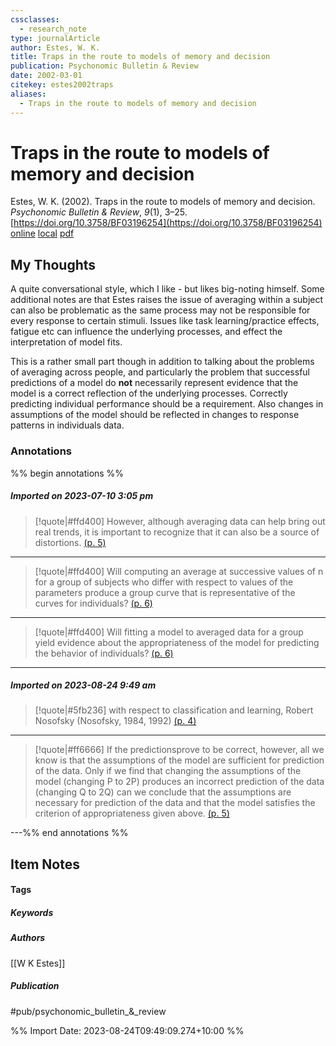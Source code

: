 ```yaml
---
cssclasses:
  - research_note
type: journalArticle
author: Estes, W. K.
title: Traps in the route to models of memory and decision
publication: Psychonomic Bulletin & Review
date: 2002-03-01
citekey: estes2002traps
aliases:
  - Traps in the route to models of memory and decision
---
```


# Traps in the route to models of memory and decision

Estes, W. K. (2002). Traps in the route to models of memory and decision. _Psychonomic Bulletin & Review_, _9_(1), 3–25. [https://doi.org/10.3758/BF03196254](https://doi.org/10.3758/BF03196254)
[online](http://zotero.org/users/local/kZl3QdXV/items/9P79EM86) [local](zotero://select/library/items/9P79EM86) [pdf](file:///home/gjc216/Zotero/storage/XYCP6BSA/Estes%20-%202002%20-%20Traps%20in%20the%20route%20to%20models%20of%20memory%20and%20decisio.pdf)
 


## My Thoughts

A quite conversational style, which I like - but likes big-noting himself. Some additional notes are that Estes raises the issue of averaging within a subject can also be problematic as the same process may not be responsible for every response to certain stimuli. Issues like task learning/practice effects, fatigue etc can influence the underlying processes, and effect the interpretation of model fits.

This is a rather small part though in addition to talking about the problems of averaging across people, and particularly the problem that successful predictions of a model do **not** necessarily represent evidence that the model is a correct reflection of the underlying processes. Correctly predicting individual performance should be a requirement. Also changes in assumptions of the model should be reflected in changes to response patterns in individuals data.
 
### Annotations

%% begin annotations %%
##### Imported on 2023-07-10 3:05 pm
>[!quote|#ffd400]
>However, although averaging data can help bring out real trends, it is important to recognize that it can also be a source of distortions. [(p. 5)](zotero://open-pdf/library/items/XYCP6BSA?page=5&annotation=V3CMN2SG)

---
>[!quote|#ffd400]
>Will computing an average at successive values of n for a group of subjects who differ with respect to values of the parameters produce a group curve that is representative of the curves for individuals? [(p. 6)](zotero://open-pdf/library/items/XYCP6BSA?page=6&annotation=URGD6VQE)

---
>[!quote|#ffd400]
>Will fitting a model to averaged data for a group yield evidence about the appropriateness of the model for predicting the behavior of individuals? [(p. 6)](zotero://open-pdf/library/items/XYCP6BSA?page=6&annotation=2HIGMZUN)

---
##### Imported on 2023-08-24 9:49 am
>[!quote|#5fb236]
>with respect to classification and learning, Robert Nosofsky (Nosofsky, 1984, 1992) [(p. 4)](zotero://open-pdf/library/items/XYCP6BSA?page=4&annotation=8EXWFBV5)

---
>[!quote|#ff6666]
>If the predictionsprove to be correct, however, all we know is that the assumptions of the model are sufficient for prediction of the data. Only if we find that changing the assumptions of the model (changing P to 2P) produces an incorrect prediction of the data (changing Q to 2Q) can we conclude that the assumptions are necessary for prediction of the data and that the model satisfies the criterion of appropriateness given above. [(p. 5)](zotero://open-pdf/library/items/XYCP6BSA?page=5&annotation=FC8TW9KW)

---%% end annotations %%

## Item Notes

#### Tags

##### Keywords

##### Authors

[[W K Estes]]

##### Publication

#pub/psychonomic_bulletin_&_review


%% Import Date: 2023-08-24T09:49:09.274+10:00 %%
